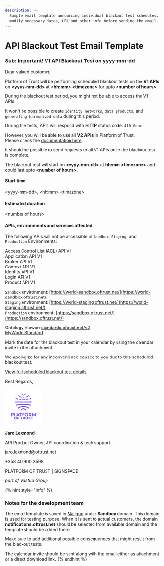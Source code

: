 ```yaml
---
description: >-
  Sample email template announcing individual blackout test schedules. Check and
  modify necessary dates, URL and other info before sending the email.
---
```


# API Blackout Test Email Template

### Sub: Important! V1 API Blackout Test on yyyy-mm-dd

Dear valued customer,

Platform of Trust will be performing scheduled blackout tests on the **V1 APIs** on **&lt;yyyy-mm-dd&gt;** at &lt;**hh:mm&gt;** **&lt;timezone&gt;** for upto **&lt;number of hours&gt;**.

During the blackout test period, you might not be able to access the V1 APIs.

It won't be possible to create `identity networks`, `data products`, and `generating harmonized data` during this period.

During the tests, APIs will respond with **HTTP** status code: `410 Gone`

However, you will be able to use all **V2 APIs** in Platform of Trust.  
Please check the [documentation here](https://docs.oftrust.net/api-name/v2).

It should be possible to send requests to all V1 APIs once the blackout test is complete.

The blackout test will start on **&lt;yyyy-mm-dd&gt;** at **hh:mm** **&lt;timezone&gt;** and could last upto **&lt;number of hours&gt;**.

#### Start time

&lt;yyyy-mm-dd&gt;, &lt;hh:mm&gt; &lt;timezone&gt;

#### Estimated duration

&lt;number of hours&gt;

#### APIs, environments and services affected 

The following APIs will not be accessible in `Sandbox`, `Staging`, and `Production` Environments:

Access Control List \(ACL\) API V1  
Application API V1  
Broker API V1  
Context API V1  
Identity API V1  
Login API V1  
Product API V1

`Sandbox` environment: [https://world-sandbox.oftrust.net/](https://world-sandbox.oftrust.net/)   
`Staging` environment: [https://world-staging.oftrust.net/](https://world-staging.oftrust.net/)   
`Production` environment: [https://sandbox.oftrust.net/](https://sandbox.oftrust.net/) 

Ontology Viewer: [standards.oftrust.net/v2](http://standards.oftrust.net/v2)   
[MyWorld Standard](https://valaa.com/potpot/?partition=valaa-aws%3A%2F%2Fl3zyy1pxp9.execute-api.eu-west-1.amazonaws.com%2Fpartitions%3Fid%3D8877f709-b450-4bc0-900e-e121c62c81c9)

Mark the date for the blackout test in your calendar by using the calendar invite in the attachment.

We apologize for any inconvenience caused to you due to this scheduled blackout test.

[View full scheduled blackout test details](https://uptime.com/s/platformoftrust)

Best Regards,

![](../.gitbook/assets/platformoftrust-tall-rgb-xs.png)

**Jaro Lexmond**

API Product Owner, API coordination & tech support

jaro.lexmond@oftrust.net

+358 40 900 3598

PLATFORM OF TRUST \| SIGNSPACE

_part of Vastuu Group_



{% hint style="info" %}
### **Notes for the development team**

The email template is saved in [Mailgun](https://app.mailgun.com/app/sending/domains/sandbox38ab76a4d79f4c0d99796a4ffd799698.mailgun.org/templates/details/api_blackout-test) under **Sandbox** domain. This domain is used for testing purpose. When it is sent to actual customers, the domain **notifications.oftrust.net** should be selected from available domain and the template should be added there.

Make sure to add additional possible consequences that might result from the blackout tests.

The calendar invite should be sent along with the email either as attachment or a direct download link.
{% endhint %}

